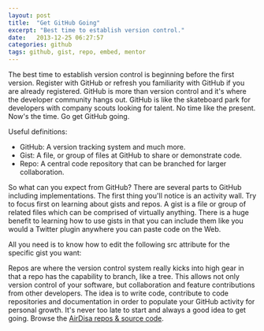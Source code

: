 ```yaml
---
layout: post
title:  "Get GitHub Going"
excerpt: "Best time to establish version control."
date:   2013-12-25 06:27:57
categories: github
tags: github, gist, repo, embed, mentor
---
```


The best time to establish version control is beginning before the first version. Register with GitHub or refresh you familiarity with GitHub if you are already registered. GitHub is more than version control and it's where the developer community hangs out. GitHub is like the skateboard park for developers with company scouts looking for talent. No time like the present. Now's the time. Go get GitHub going.

Useful definitions:
<ul>
  <li>GitHub: A version tracking system and much more.</li>
  <li>Gist: A file, or group of files at GitHub to share or demonstrate code.</li>
  <li>Repo: A central code repository that can be branched for larger collaboration.</li>
</ul>

So what can you expect from GitHub? There are several parts to GitHub including implementations. The first thing you'll notice is an activity wall. Try to focus first on learning about gists and repos. A gist is a file or group of related files which can be comprised of virtually anything. There is a huge benefit to learning how to use gists in that you can include them like you would a Twitter plugin anywhere you can paste code on the Web.

All you need is to know how to edit the following src attribute for the specific gist you want:

<script src="https://gist.github.com/AirDisa/8124295.js"></script>

Repos are where the version control system really kicks into high gear in that a repo has the capability to branch, like a tree. This allows not only version control of your software, but collaboration and feature contributions from other developers. The idea is to write code, contribute to code repositories and documentation in order to populate your GitHub activity for personal growth. It's never too late to start and always a good idea to get going. Browse the [AirDisa repos &amp; source code][airdisa-github].

[airdisa-github]: https://github.com/AirDisa?tab=repositories
